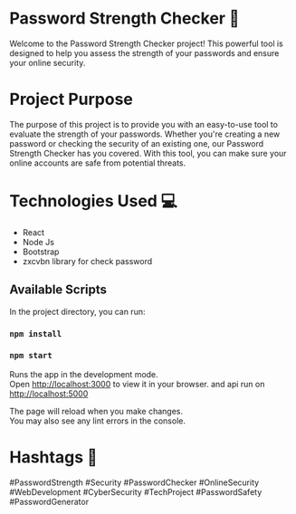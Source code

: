 # Password Strength Checker 🔐

Welcome to the Password Strength Checker project! This powerful tool is designed to help you assess the strength of your passwords and ensure your online security.

# Project Purpose

The purpose of this project is to provide you with an easy-to-use tool to evaluate the strength of your passwords. Whether you're creating a new password or checking the security of an existing one, our Password Strength Checker has you covered. With this tool, you can make sure your online accounts are safe from potential threats.

# Technologies Used 💻
* React
* Node Js
* Bootstrap
* zxcvbn library for check password

## Available Scripts

In the project directory, you can run:

### `npm install`

### `npm start`

Runs the app in the development mode.\
Open [http://localhost:3000](http://localhost:3000) to view it in your browser.
and api run on [http://localhost:5000](http://localhost:5000)

The page will reload when you make changes.\
You may also see any lint errors in the console.

# Hashtags 📌

#PasswordStrength #Security #PasswordChecker #OnlineSecurity #WebDevelopment #CyberSecurity #TechProject #PasswordSafety #PasswordGenerator
